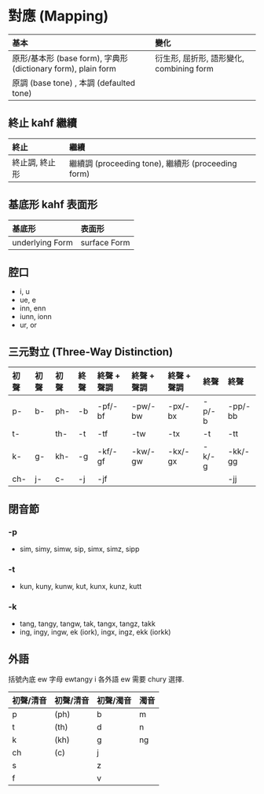 # 對應 (Mapping)

| 基本 | 變化 |
| :--- | :--- |
| 原形/基本形 (base form), 字典形 (dictionary form), plain form | 衍生形, 屈折形, 語形變化, combining form |
| 原調 (base tone) , 本調 (defaulted tone) ||

## 終止 kahf 繼續

| 終止 | 繼續 |
| :--- | :--- |
| 終止調, 終止形 | 繼續調 (proceeding tone), 繼續形 (proceeding form) |

## 基底形 kahf 表面形

| 基底形 | 表面形 |
| :--- | :--- |
| underlying Form | surface Form |

## 腔口

* i, u
* ue, e
* inn, enn
* iunn, ionn
* ur, or

## 三元對立 (Three-Way Distinction)

| 初聲 | 初聲 | 初聲 | 終聲 | 終聲 + 聲調 | 終聲 + 聲調 | 終聲 + 聲調 | 終聲 | 終聲 |
| :--- | :--- | :--- | :--- | :--- | :--- | :--- | :--- | :--- |
| p- | b- | ph- | -b | -pf/-bf | -pw/-bw | -px/-bx | -p/-b | -pp/-bb |
| t- || th- | -t | -tf | -tw | -tx | -t | -tt |
| k- | g- | kh- | -g | -kf/-gf | -kw/-gw | -kx/-gx | -k/-g | -kk/-gg |
| ch- | j- | c- | -j | -jf |||| -jj |

## 閉音節

### -p

* sim, simy, simw, sip, simx, simz, sipp

### -t

* kun, kuny, kunw, kut, kunx, kunz, kutt

### -k

* tang, tangy, tangw, tak, tangx, tangz, takk
* ing, ingy, ingw, ek (iork), ingx, ingz, ekk (iorkk)

## 外語

括號內底 ew 字母 ewtangy i 各外語 ew 需要 chury 選擇.

| 初聲/清音 | 初聲/清音 | 初聲/濁音 | 濁音 |
| :--- | :--- | :--- | :--- |
| p | (ph) | b | m |
| t | (th) | d | n |
| k | (kh) | g | ng |
| ch | (c) | j ||
| s || z ||
| f || v ||
